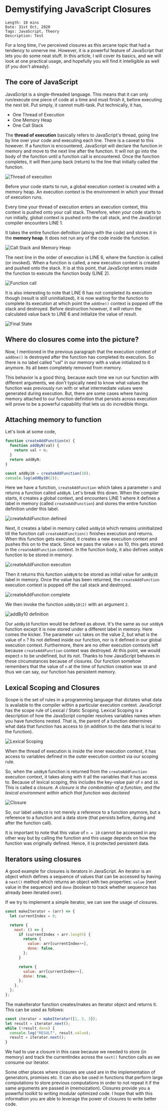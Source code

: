 # Demystifying JavaScript Closures

```mdx
Length: 10 mins
Date: 31st Oct, 2020
Tags: JavaScript, Theory
Description: Test
```

For a long time, I've perceived closures as this arcane topic that had a tendency to unnerve me. However, it is a powerful feature of JavaScript that lets you do some neat stuff. In this article, I will cover its basics, and we will look at one practical usage, and hopefully you will find it intelligible as well (if you don't already).

## The core of JavaScript

JavaScript is a single-threaded language. This means that it can only run/execute one piece of code at a time and must finish it, before executing the next bit. Put simply, it cannot multi-task. Put technically, it has,

- One Thread of Execution
- One Memory Heap
- One Call Stack

The **thread of execution** basically refers to JavaScript's thread, going line by line over your code and executing each line. There is a caveat to this however. If a function is encountered, JavaScript will declare the function in memory and move to the next line after the function. It will not go into the body of the function until a function call is encountered. Once the function completes, it will then jump back (return) to the line that initially called the function.

![Thread of execution](https://dev-to-uploads.s3.amazonaws.com/i/kzbawqhavtrcrf4vmhvf.png)

Before your code starts to run, a global execution context is created with a memory heap. An execution context is the environment in which your thread of execution runs.

Every time your thread of execution enters an execution context, this context is pushed onto your call stack. Therefore, when your code starts to run initially, global context is pushed onto the call stack, and the JavaScript compiler encounters LINE 1.

It takes the entire function definition (along with the code) and stores it in the **memory heap**. It does not run any of the code inside the function.

![Call Stack and Memory Heap](https://dev-to-uploads.s3.amazonaws.com/i/b90rf5jjarsb6tzwhtsm.png)

The next line in the order of execution is LINE 6, where the function is called (or invoked). When a function is called, a new execution context is created and pushed onto the stack. It is at this point, that JavaScript enters inside the function to execute the function body (LINE 2).

![Function call](https://dev-to-uploads.s3.amazonaws.com/i/u9ypmb24y0f2l59utmwe.png)

It is also interesting to note that LINE 6 has not completed its execution though (result is still uninitialized), it is now waiting for the function to complete its execution at which point the `addOne()` context is popped off the stack and destroyed. Before destruction however, it will return the calculated value back to LINE 6 and initialize the value of result.

![Final State](https://dev-to-uploads.s3.amazonaws.com/i/1f30859d8hnoar0zopar.png)

## Where do closures come into the picture?

Now, I mentioned in the previous paragraph that the execution context of `addOne()` is destroyed after the function has completed its execution. So there is no label called "val" in our memory with a value initialized to it anymore. Its all been completely removed from memory.

This behavior is a good thing, because each time we run our function with different arguments, we don't typically need to know what values the function was previously run with or what intermediate values were generated during execution. But, there are some cases where having memory attached to our function definition that persists across execution will prove to be a powerful capability that lets us do incredible things.

## Attaching memory to function

Let's look at some code,

```js
function createAddFunction(n) {
  function addByN(val) {
    return val + n;
  }
  return addByN;
}

const addBy10 = createAddFunction(10);
console.log(addBy10(2));
```

Here we have a function, `createAddFunction` which takes a parameter `n` and returns a function called `addByN`. Let's break this down. When the compiler starts, it creates a global context, and encounters LINE 1 where it defines a label in memory (called `createAddFunction`) and stores the entire function definition under this label.

![createAddFunction defined](https://dev-to-uploads.s3.amazonaws.com/i/r2bbbsatb958pdsxlgv4.png)

Next, it creates a label in memory called `addBy10` which remains uninitialized till the function call `createAddFunction()` finishes execution and returns. When this function gets executed, it creates a new execution context and pushes this on to the stack. Since we pass the value `n` as 10, this gets stored in the `createAddFunction` context. In the function body, it also defines `addByN` function to be stored in memory.

![createAddFunction execution](https://dev-to-uploads.s3.amazonaws.com/i/4e0q1kklxssiaio89x1g.png)

Then it returns this function `addByN` to be stored as initial value for `addBy10` label in memory. Once the value has been returned, the `createAddFunction` execution context is popped off the call stack and destroyed.

![createAddFunction complete](https://dev-to-uploads.s3.amazonaws.com/i/uo4p9qjh8ciu1pcqxcps.png)

We then invoke the function `addBy10(2)` with an argument `2`.

![addBy10 definition](https://dev-to-uploads.s3.amazonaws.com/i/061unjliklurkixn73tv.png)

Our `addBy10` function would be defined as above. It's the same as our `addByN` function except it is now stored under a different label in memory. Here comes the kicker. The parameter `val` takes on the value 2, but what is the value of `n` ? Its not defined inside our function, nor is it defined in our global execution context. Furthermore, there are no other execution contexts left because `createAddFunction` context was destroyed. At this point, we would expect `n` to be undefined, but its not. Thanks to how JavaScript behaves in these circumstances because of closures. Our function somehow remembers that the value of `n` at the time of function creation was `10` and thus we can say, our function has persistent memory.

## Lexical Scoping and Closures

Scope is the set of rules in a programming language that dictates what data is available to the compiler within a particular execution context. JavaScript has the scope rule of Lexical / Static Scoping. Lexical Scoping is a description of how the JavaScript compiler resolves variables names when you have functions nested. That is, the parent of a function determines what data that function has access to (in addition to the data that is local to the function).

![Lexical Scoping](https://dev-to-uploads.s3.amazonaws.com/i/ryb65wc33adb5vniaw1i.png)

When the thread of execution is inside the inner execution context, it has access to variables defined in the outer execution context via our scoping rule.

So, when the `addByN` function is returned from the `createAddFunction` execution context, it takes along with it all the variables that it has access to. Because of lexical scoping, this includes the key-value pair of `n` and `10`. This is called a closure. _A closure is the combination of a function, and the lexical environment within which that function was declared_

![Closure](https://dev-to-uploads.s3.amazonaws.com/i/l3hfkfeh0gxk9vcthpn2.png)

So, our label `addBy10` is not merely a reference to a function anymore, but a reference to a function and a data store (that persists before, during and after the function call).

It is important to note that this value of `n = 10` cannot be accessed in any other way but by calling the function and this usage depends on how the function was originally defined. Hence, it is protected persistent data.

## Iterators using closures

A good example for closures is iterators in JavaScript. An iterator is an object which defines a sequence of values that can be accessed by having a `next()` method which returns an object with two properties: `value` (next value in the sequence) and `done` (boolean to track whether sequence has already been iterated over).

If we try to implement a simple iterator, we can see the usage of closures.

```js
const makeIterator = (arr) => {
  let currentIndex = 0;

  return {
    next: () => {
      if (currentIndex < arr.length) {
        return {
          value: arr[currentIndex++],
          done: false,
        };
      }

      return {
        value: arr[currentIndex++],
        done: true,
      };
    },
  };
};
```

The makeIterator function creates/makes an iterator object and returns it. This can be used as follows:

```js
const iterator = makeIterator([1, 2, 3]);
let result = iterator.next();
while (!result.done) {
  console.log("RESULT", result.value);
  result = iterator.next();
}
```

We had to use a closure in this case because we needed to store (in memory) and track the currentIndex across the `next()` function calls as we consume our iterator.

Some other places where closures are used are in the implementation of generators, promises etc. It can also be used in functions that perform large computations to store previous computations in order to not repeat it if the same arguments are passed in (memoization). Closures provide you a powerful toolkit to writing modular optimized code. I hope that with this information you are able to leverage the power of closures to write better code.
